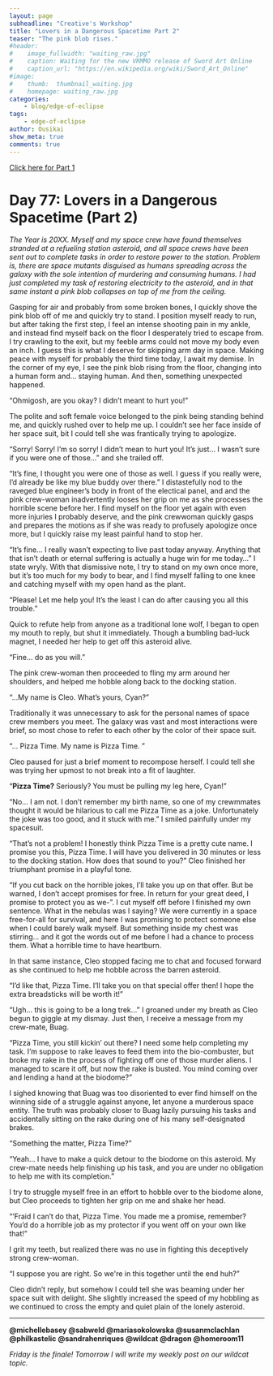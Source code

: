 ```yaml
---
layout: page
subheadline: "Creative's Workshop"
title: "Lovers in a Dangerous Spacetime Part 2"
teaser: "The pink blob rises."
#header:
#    image_fullwidth: "waiting_raw.jpg"
#    caption: Waiting for the new VRMMO release of Sword Art Online
#    caption_url: "https://en.wikipedia.org/wiki/Sword_Art_Online"
#image:
#    thumb:  thumbnail_waiting.jpg
#    homepage: waiting_raw.jpg
categories:
    - blog/edge-of-eclipse
tags:
    - edge-of-eclipse
author: Ousikai
show_meta: true
comments: true
---
```

[Click here for Part 1]({{site.baseurl}}/blog/teller-of-worlds/lovers-in-a-dangerous-spacetime-part-1)

# Day 77: Lovers in a Dangerous Spacetime (Part 2)
*The Year is 20XX. Myself and my space crew have found themselves stranded at a refueling station asteroid, and all space crews have been sent out to complete tasks in order to restore power to the station. Problem is, there are space mutants disguised as humans spreading across the galaxy with the sole intention of murdering and consuming humans. I had just completed my task of restoring electricity to the asteroid, and in that same instant a pink blob collapses on top of me from the ceiling.*

Gasping for air and probably from some broken bones, I quickly shove the pink blob off of me and quickly try to stand. I position myself ready to run, but after taking the first step, I feel an intense shooting pain in my ankle, and instead find myself back on the floor I desperately tried to escape from. I try crawling to the exit, but my feeble arms could not move my body even an inch. I guess this is what I deserve for skipping arm day in space. Making peace with myself for probably the third time today, I await my demise. In the corner of my eye, I see the pink blob rising from the floor, changing into a human form and… staying human. And then, something unexpected happened. 

“Ohmigosh, are you okay? I didn’t meant to hurt you!”

The polite and soft female voice belonged to the pink being standing behind me, and quickly rushed over to help me up. I couldn’t see her face inside of her space suit, bit I could tell she was frantically trying to apologize. 

“Sorry! Sorry! I’m so sorry! I didn’t mean to hurt you! It’s just… I wasn’t sure if you were one of those…” and she trailed off. 

“It’s fine, I thought you were one of those as well. I guess if you really were, I’d already be like my blue buddy over there.” I distastefully nod to the raveged blue engineer’s body in front of the electical panel, and and the pink crew-woman inadvertently looses her grip on me as she processes the horrible scene before her. I find myself on the floor yet again with even more injuries I probably deserve, and the pink crewwoman quickly gasps and prepares the motions as if she was ready to profusely apologize once more, but I quickly raise my least painful hand to stop her.

“It’s fine… I really wasn’t expecting to live past today anyway. Anything that that isn’t death or eternal suffering is actually a huge win for me today…” I state wryly. With that dismissive note, I try to stand on my own once more, but it’s too much for my body to bear, and I find myself falling to one knee and catching myself with my open hand as the plant. 

“Please! Let me help you! It’s the least I can do after causing you all this trouble.”

Quick to refute help from anyone as a traditional lone wolf, I began to open my mouth to reply, but shut it immediately. Though a bumbling bad-luck magnet, I needed her help to get off this asteroid alive.

“Fine… do as you will.”

The pink crew-woman then proceeded to fling my arm around her shoulders, and helped me hobble along back to the docking station. 

“…My name is Cleo. What’s yours, Cyan?”

Traditionally it was unnecessary to ask for the personal names of space crew members you meet. The galaxy was vast and most interactions were brief, so most chose to refer to each other by the color of their space suit. 

“… Pizza Time. My name is Pizza Time. ” 

Cleo paused for just a brief moment to recompose herself. I could tell she was trying her upmost to not break into a fit of laughter.

“**Pizza Time?** Seriously? You must be pulling my leg here, Cyan!”

“No… I am not. I don’t remember my birth name, so one of my crewmmates thought it would be hilarious to call me Pizza Time as a joke. Unfortunately the joke was too good, and it stuck with me.” I smiled painfully under my spacesuit.

“That’s not a problem! I honestly think Pizza Time is a pretty cute name. I promise you this, Pizza Time. I will have you delivered in 30 minutes or less  to the docking station. How does that sound to you?” Cleo finished her triumphant promise in a  playful tone. 

“If you cut back on the horrible jokes, I’ll take you up on that offer. But be warned, I don’t accept promises for free. In return for your great deed, I promise to protect you as we-”. I cut myself off before I finished my own sentence. What in the nebulas was I saying? We were currently in a space free-for-all for survival, and here I was promising to protect someone else when I could barely walk myself. But something inside my chest was stirring… and it got the words out of me before I had a chance to process them. What a horrible time to have heartburn.

In that same instance, Cleo stopped facing me to chat  and focused forward as she continued to help me hobble across the barren asteroid. 

“I’d like that, Pizza Time. I’ll take you on that special offer then! I hope the extra breadsticks will be worth it!”

“Ugh… this is going to be a long trek…” I groaned under my breath as Cleo begun to giggle at my dismay. Just then, I receive a message from my crew-mate, Buag.

“Pizza Time, you still kickin’ out there? I need some help completing my task. I’m suppose to rake leaves to feed them into the bio-combuster, but broke my rake in the process of fighting off one of those murder aliens. I managed to scare it off, but now the rake is busted. You mind coming over and lending a hand at the biodome?”

I sighed knowing that Buag was too disoriented to ever find himself on the winning side of a struggle against anyone, let anyone a murderous space entity. The truth was probably closer to Buag lazily pursuing his tasks and accidentally sitting on the rake during one of his many self-designated brakes.

“Something the matter, Pizza Time?”
	
“Yeah… I have to make a quick detour to the biodome on this asteroid. My crew-mate needs help finishing up his task, and you are under no obligation to help me with its completion.”

I try to struggle myself free in an effort to hobble over to the biodome alone, but Cleo proceeds to tighten her grip on me and shake her head.

“’Fraid I can’t do that, Pizza Time. You made me a promise, remember? You’d do a horrible job as my protector if you went off on your own like that!”

I grit my teeth, but realized there was no use in fighting this deceptively strong crew-woman.

“I suppose you are right. So we're in this together until the end huh?”

Cleo didn’t reply, but somehow I could tell she was beaming under her space suit with delight. She slightly increased the speed of my hobbling as we continued to cross the empty and quiet plain of the lonely asteroid. 

-----

**@michellebasey @sabweld @mariasokolowska @susanmclachlan @philkastelic @sandrahenriques @wildcat @dragon @homeroom11**

*Friday is the finale! Tomorrow I will write my weekly post on our wildcat topic.*